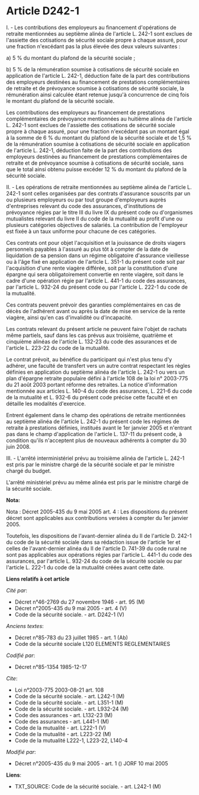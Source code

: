 # Article D242-1

I. - Les contributions des employeurs au financement d'opérations de retraite mentionnées au septième alinéa de l'article L.
242-1 sont exclues de l'assiette des cotisations de sécurité sociale propre à chaque assuré, pour une fraction n'excédant pas
la plus élevée des deux valeurs suivantes :

a) 5 % du montant du plafond de la sécurité sociale ;

b) 5 % de la rémunération soumise à cotisations de sécurité sociale en application de l'article L. 242-1, déduction faite de
la part des contributions des employeurs destinées au financement de prestations complémentaires de retraite et de prévoyance
soumise à cotisations de sécurité sociale, la rémunération ainsi calculée étant retenue jusqu'à concurrence de cinq fois le
montant du plafond de la sécurité sociale.

Les contributions des employeurs au financement de prestations complémentaires de prévoyance mentionnées au huitième alinéa
de l'article L. 242-1 sont exclues de l'assiette des cotisations de sécurité sociale propre à chaque assuré, pour une
fraction n'excédant pas un montant égal à la somme de 6 % du montant du plafond de la sécurité sociale et de 1,5 % de la
rémunération soumise à cotisations de sécurité sociale en application de l'article L. 242-1, déduction faite de la part des
contributions des employeurs destinées au financement de prestations complémentaires de retraite et de prévoyance soumise à
cotisations de sécurité sociale, sans que le total ainsi obtenu puisse excéder 12 % du montant du plafond de la sécurité
sociale.

II. - Les opérations de retraite mentionnées au septième alinéa de l'article L. 242-1 sont celles organisées par des contrats
d'assurance souscrits par un ou plusieurs employeurs ou par tout groupe d'employeurs auprès d'entreprises relevant du code
des assurances, d'institutions de prévoyance régies par le titre III du livre IX du présent code ou d'organismes mutualistes
relevant du livre II du code de la mutualité au profit d'une ou plusieurs catégories objectives de salariés. La contribution
de l'employeur est fixée à un taux uniforme pour chacune de ces catégories.

Ces contrats ont pour objet l'acquisition et la jouissance de droits viagers personnels payables à l'assuré au plus tôt à
compter de la date de liquidation de sa pension dans un régime obligatoire d'assurance vieillesse ou à l'âge fixé en
application de l'article L. 351-1 du présent code soit par l'acquisition d'une rente viagère différée, soit par la
constitution d'une épargne qui sera obligatoirement convertie en rente viagère, soit dans le cadre d'une opération régie par
l'article L. 441-1 du code des assurances, par l'article L. 932-24 du présent code ou par l'article L. 222-1 du code de la
mutualité.

Ces contrats peuvent prévoir des garanties complémentaires en cas de décès de l'adhérent avant ou après la date de mise en
service de la rente viagère, ainsi qu'en cas d'invalidité ou d'incapacité.

Les contrats relevant du présent article ne peuvent faire l'objet de rachats même partiels, sauf dans les cas prévus aux
troisième, quatrième et cinquième alinéas de l'article L. 132-23 du code des assurances et de l'article L. 223-22 du code de
la mutualité.

Le contrat prévoit, au bénéfice du participant qui n'est plus tenu d'y adhérer, une faculté de transfert vers un autre
contrat respectant les règles définies en application du septième alinéa de l'article L. 242-1 ou vers un plan d'épargne
retraite populaire défini à l'article 108 de la loi n° 2003-775 du 21 août 2003 portant réforme des retraites. La notice
d'information mentionnée aux articles L. 140-4 du code des assurances, L. 221-6 du code de la mutualité et L. 932-6 du
présent code précise cette faculté et en détaille les modalités d'exercice.

Entrent également dans le champ des opérations de retraite mentionnées au septième alinéa de l'article L. 242-1 du présent
code les régimes de retraite à prestations définies, institués avant le 1er janvier 2005 et n'entrant pas dans le champ
d'application de l'article L. 137-11 du présent code, à condition qu'ils n'acceptent plus de nouveaux adhérents à compter du
30 juin 2008.

III. - L'arrêté interministériel prévu au troisième alinéa de l'article L. 242-1 est pris par le ministre chargé de la
sécurité sociale et par le ministre chargé du budget.

L'arrêté ministériel prévu au même alinéa est pris par le ministre chargé de la sécurité sociale.

**Nota:**

Nota : Décret 2005-435 du 9 mai 2005 art. 4 : Les dispositions du présent décret sont applicables aux contributions versées à
compter du 1er janvier 2005.

Toutefois, les dispositions de l'avant-dernier alinéa du II de l'article D. 242-1 du code de la sécurité sociale dans sa
rédaction issue de l'article 1er et celles de l'avant-dernier alinéa du II de l'article D. 741-39 du code rural ne sont pas
applicables aux opérations régies par l'article L. 441-1 du code des assurances, par l'article L. 932-24 du code de la
sécurité sociale ou par l'article L. 222-1 du code de la mutualité créées avant cette date.

**Liens relatifs à cet article**

_Cité par_:

  - Décret n°46-2769 du 27 novembre 1946 - art. 95 (M)
  - Décret n°2005-435 du 9 mai 2005 - art. 4 (V)
  - Code de la sécurité sociale. - art. D242-1 (V)

_Anciens textes_:

  - Décret n°85-783 du 23 juillet 1985 - art. 1 (Ab)
  - Code de la sécurité sociale L120 ELEMENTS REGLEMENTAIRES

_Codifié par_:

  - Décret n°85-1354 1985-12-17

_Cite_:

  - Loi n°2003-775 2003-08-21 art. 108
  - Code de la sécurité sociale. - art. L242-1 (M)
  - Code de la sécurité sociale. - art. L351-1 (M)
  - Code de la sécurité sociale. - art. L932-24 (M)
  - Code des assurances - art. L132-23 (M)
  - Code des assurances - art. L441-1 (M)
  - Code de la mutualité - art. L222-1 (V)
  - Code de la mutualité - art. L223-22 (M)
  - Code de la mutualité L222-1, L223-22, L140-4

_Modifié par_:

  - Décret n°2005-435 du 9 mai 2005 - art. 1 () JORF 10 mai 2005

**Liens**:

  - TXT_SOURCE: Code de la sécurité sociale. - art. L242-1 (M)
